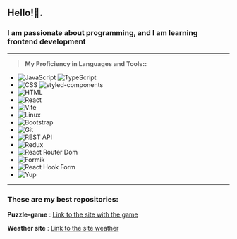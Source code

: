 ## Hello!👋.
### I am passionate about programming, and I am learning frontend development
___
>**My Proficiency in Languages and Tools::**
   - ![JavaScript](https://img.shields.io/badge/JavaScript-ES6-yellow?colorA=yellow&colorB=gray)  ![TypeScript](https://img.shields.io/badge/TypeScript-blue?logo=typescript&logoColor=white)
   - ![CSS](https://img.shields.io/badge/CSS-3-orange?colorA=blue&colorB=green) ![styled-components](https://img.shields.io/badge/styled--components-v5.3.0-purple?logo=styled-components&logoColor=white)
   - ![HTML](https://img.shields.io/badge/HTML-5-blue?colorA=orange&colorB=white)
   - ![React](https://img.shields.io/badge/-React-%2361DAFB?logo=react&logoColor=white)
   - ![Vite](https://img.shields.io/badge/-Vite-%23007ACC?logo=vite&logoColor=white)
   - ![Linux](https://img.shields.io/badge/Linux-success?logo=linux&logoColor=white)
   - ![Bootstrap](https://img.shields.io/badge/Bootstrap-5.3.0-purple?logo=bootstrap&logoColor=white)
   - ![Git](https://img.shields.io/badge/Git-F05032?logo=git&logoColor=white)
   - ![REST API](https://img.shields.io/badge/-REST%20API-green)
   - ![Redux](https://img.shields.io/badge/Redux-Toolkit-764ABC?logo=redux&logoColor=white&labelColor=764ABC&color=764ABC)
   - ![React Router Dom](https://img.shields.io/badge/React_Router_Dom-v6-blue?logo=react-router&labelColor=282c34)
   - ![Formik](https://img.shields.io/badge/Formik-v2.2.9-blue?logo=formik&labelColor=teal)
   - ![React Hook Form](https://img.shields.io/badge/React_Hook_Form-v7.16.5-blue?logo=react&labelColor=blue)
   - ![Yup](https://img.shields.io/badge/Yup-v0.32.11-purple)
___

### These are my best repositories:
**Puzzle-game** :
[Link to the site with the game](https://github.com/RSS-2000/Puzzle-game)

**Weather site** :
[Link to the site weather](https://github.com/RSS-777/weather-project)

